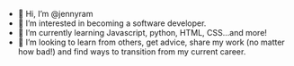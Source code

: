- 👋 Hi, I’m @jennyram
- 👀 I’m interested in becoming a software developer. 
- 🌱 I’m currently learning Javascript, python, HTML, CSS...and more!
- 💞️ I’m looking to learn from others, get advice, share my work (no matter how bad!) and find ways to transition from my current career. 

<!---
jennyram/jennyram is a ✨ special ✨ repository because its `README.md` (this file) appears on your GitHub profile.
You can click the Preview link to take a look at your changes.
--->
